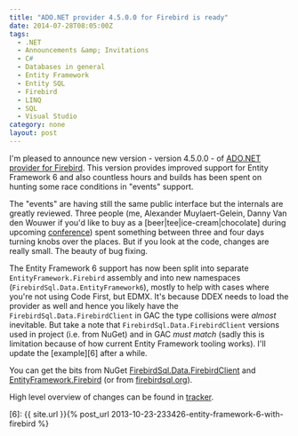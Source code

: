```yaml
---
title: "ADO.NET provider 4.5.0.0 for Firebird is ready"
date: 2014-07-28T08:05:00Z
tags:
  - .NET
  - Announcements &amp; Invitations
  - C#
  - Databases in general
  - Entity Framework
  - Entity SQL
  - Firebird
  - LINQ
  - SQL
  - Visual Studio
category: none
layout: post
---
```

I'm pleased to announce new version - version 4.5.0.0 - of [ADO.NET provider for Firebird][3]. This version provides improved support for Entity Framework 6 and also countless hours and builds has been spent on hunting some race conditions in "events" support. 

<!-- excerpt -->

The "events" are having still the same public interface but the internals are greatly reviewed. Three people (me, Alexander Muylaert-Gelein, Danny Van den Wouwer if you'd like to buy as a [beer|tee|ice-cream|chocolate] during upcoming [conference][5]) spent something between three and four days turning knobs over the places. But if you look at the code, changes are really small. The beauty of bug fixing.

The Entity Framework 6 support has now been split into separate `EntityFramework.Firebird` assembly and into new namespaces (`FirebirdSql.Data.EntityFramework6`), mostly to help with cases where you're not using Code First, but EDMX. It's because DDEX needs to load the provider as well and hence you likely have the `FirebirdSql.Data.FirebirdClient` in GAC the type collisions were _almost_ inevitable. But take a note that `FirebirdSql.Data.FirebirdClient` versions used in project (i.e. from NuGet) and in GAC _must match_ (sadly this is limitation because of how current Entity Framework tooling works). I'll update the [example][6] after a while.

You can get the bits from NuGet [FirebirdSql.Data.FirebirdClient][1] and [EntityFramework.Firebird][2] (or from [firebirdsql.org][3]).

High level overview of changes can be found in [tracker][4].

[1]: http://www.nuget.org/packages/FirebirdSql.Data.FirebirdClient/
[2]: http://www.nuget.org/packages/EntityFramework.Firebird/
[3]: http://www.firebirdsql.org/en/net-provider/
[4]: http://tracker.firebirdsql.org/secure/ReleaseNote.jspa?projectId=10003&styleName=Text&version=10600
[5]: http://www.firebirdsql.org/en/firebird-conference-2014/
[6]: {{ site.url }}{% post_url 2013-10-23-233426-entity-framework-6-with-firebird %}